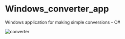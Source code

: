 # Windows_converter_app
Windows application for making simple conversions - C#

![converter](https://github.com/Emm-Anuel100/Windows_converter_app/assets/125787874/f4db8684-3901-453a-94d1-9c9980c5f3dc)
